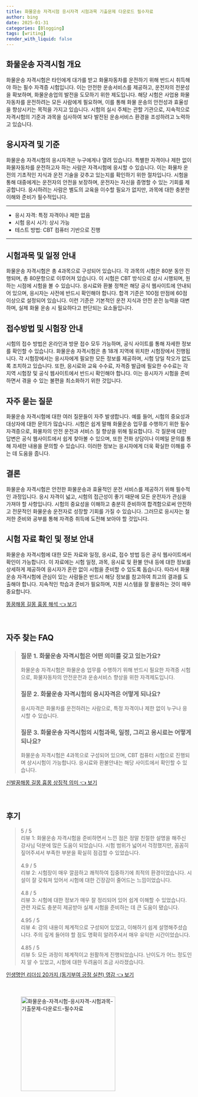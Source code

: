 ```yaml
---
title: 화물운송 자격시험 응시자격 시험과목 기출문제 다운로드 필수자료
author: bing
date: 2025-01-31
categories: [Blogging]
tags: [writing]
render_with_liquid: false
---
```



<h2 id='화물운송_자격시험_소개'>화물운송 자격시험 개요</h2>

<p>화물운송 자격시험은 타인에게 대가를 받고 화물자동차를 운전하기 위해 반드시 취득해야 하는 필수 자격증 시험입니다. 이는 안전한 운송서비스를 제공하고, 운전자의 전문성을 확보하며, 화물운송업의 발전을 도모하기 위한 제도입니다. 해당 시험은 사업용 화물자동차를 운전하려는 모든 사람에게 필요하며, 이를 통해 화물 운송의 안전성과 효율성을 향상시키는 목적을 가지고 있습니다. 시험의 실시 주체는 관할 기관으로, 지속적으로 자격시험의 기준과 과목을 심사하여 보다 발전된 운송서비스 환경을 조성하려고 노력하고 있습니다.</p>

<h2 id='응시자격_및_기준'>응시자격 및 기준</h2>

<p>화물운송 자격시험의 응시자격은 누구에게나 열려 있습니다. 특별한 자격이나 제한 없이 화물자동차를 운전하고자 하는 사람은 자격시험에 응시할 수 있습니다. 이는 화물차 운전의 기초적인 지식과 운전 기술을 갖추고 있는지를 확인하기 위한 절차입니다. 시험을 통해 대중에게는 운전자의 안전을 보장하며, 운전자는 자신을 증명할 수 있는 기회를 제공합니다. 응시하려는 사람은 별도의 교육을 이수할 필요가 없지만, 과목에 대한 충분한 이해와 준비가 필수적입니다.</p>

<hr />

<ul>
    <li>응시 자격: 특정 자격이나 제한 없음</li>
    <li>시험 응시 시기: 상시 가능</li>
    <li>테스트 방법: CBT 컴퓨터 기반으로 진행</li>
</ul>

<hr />

<h2 id='시험과목_및_일정_알림'>시험과목 및 일정 안내</h2>

<p>화물운송 자격시험은 총 4과목으로 구성되어 있습니다. 각 과목의 시험은 80분 동안 진행되며, 총 80문항으로 이루어져 있습니다. 이 시험은 CBT 방식으로 상시 시행되며, 원하는 시점에 시험을 볼 수 있습니다. 응시료와 환불 정책은 해당 공식 웹사이트에 안내되어 있으며, 응시자는 사전에 반드시 확인해야 합니다. 합격 기준은 100점 만점에 60점 이상으로 설정되어 있습니다. 이런 기준은 기본적인 운전 지식과 안전 운전 능력을 대변하며, 실제 화물 운송 시 필요하다고 판단되는 요소들입니다.</p>

<h2 id='접수방법_및_시험장_안내'>접수방법 및 시험장 안내</h2>

<p>시험의 접수 방법은 온라인과 방문 접수 모두 가능하며, 공식 사이트를 통해 자세한 정보를 확인할 수 있습니다. 화물운송 자격시험은 총 18개 지역에 위치한 시험장에서 진행됩니다. 각 시험장에서는 응시자에게 필요한 모든 정보를 제공하며, 시험 당일 착오가 없도록 조치하고 있습니다. 또한, 응시료와 교육 수수료, 자격증 발급에 필요한 수수료는 각 지역 시험장 및 공식 웹사이트에서 반드시 확인해야 합니다. 이는 응시자가 시험을 준비하면서 겪을 수 있는 불편을 최소화하기 위한 것입니다.</p>

<h2 id='자주_묻는_질문'>자주 묻는 질문</h2>

<p>화물운송 자격시험에 대한 여러 질문들이 자주 발생합니다. 예를 들어, 시험의 중요성과 대상자에 대한 문의가 많습니다. 시험은 쉽게 말해 화물운송 업무를 수행하기 위한 필수 자격증으로, 화물차의 안전 운전과 서비스 질 향상을 위해 필요합니다. 각 질문에 대한 답변은 공식 웹사이트에서 쉽게 찾아볼 수 있으며, 또한 전화 상담이나 이메일 문의를 통해 자세한 내용을 문의할 수 있습니다. 이러한 정보는 응시자에게 더욱 확실한 이해를 주는 데 도움을 줍니다.</p>

<h2 id='결론'>결론</h2>

<p>화물운송 자격시험은 안전한 화물운송과 효율적인 운전 서비스를 제공하기 위해 필수적인 과정입니다. 응시 자격이 넓고, 시험의 접근성이 좋기 때문에 모든 운전자가 관심을 가져야 할 사항입니다. 시험의 중요성을 이해하고 충분히 준비하여 합격함으로써 안전하고 전문적인 화물운송 운전자로 성장할 기회를 가질 수 있습니다. 그러므로 응시자는 철저한 준비와 공부를 통해 자격증 취득에 도전해 보아야 할 것입니다.</p>

<h2 id='시험_자료_확인'>시험 자료 확인 및 정보 안내</h2>

<p>화물운송 자격시험에 대한 모든 자료와 일정, 응시료, 접수 방법 등은 공식 웹사이트에서 확인이 가능합니다. 이 자료에는 시험 일정, 과목, 응시료 및 환불 안내 등에 대한 정보를 상세하게 제공하여 응시자가 혼란 없이 시험을 준비할 수 있도록 돕습니다. 따라서 화물운송 자격시험에 관심이 있는 사람들은 반드시 해당 정보를 참고하여 최고의 결과를 도출해야 합니다. 지속적인 학습과 준비가 필요하며, 지원 시스템을 잘 활용하는 것이 매우 중요합니다.</p>


<p><a class="click-button" title="똥꿈해몽 길몽 흉몽 해석" href="https://afficreate.github.io/posts/%EB%98%A5%EA%BF%88%ED%95%B4%EB%AA%BD-%EA%B8%B8%EB%AA%BD-%ED%9D%89%EB%AA%BD-%ED%95%B4%EC%84%9D/" rel="dofollow">똥꿈해몽 길몽 흉몽 해석 👈 보기</a></p><br>
<h2 id='자주_찾는_FAQ'>자주 찾는 FAQ</h2>
<div itemscope="" itemtype="https://schema.org/FAQPage"> 
<blockquote> 
<div itemscope="" itemprop="mainEntity" itemtype="https://schema.org/Question"> 
<h3 itemprop="name">질문 1. 화물운송 자격시험은 어떤 의미를 갖고 있는가요?</h3> 
<div itemscope="" itemprop="acceptedAnswer" itemtype="https://schema.org/Answer"> 
<span itemprop="text"> 
<p>화물운송 자격시험은 화물운송 업무를 수행하기 위해 반드시 필요한 자격증 시험으로, 화물자동차의 안전운전과 운송서비스 향상을 위한 자격제도입니다.</p> 
</span> 
</div> 
</div> 

<div itemscope="" itemprop="mainEntity" itemtype="https://schema.org/Question"> 
<h3 itemprop="name">질문 2. 화물운송 자격시험의 응시자격은 어떻게 되나요?</h3> 
<div itemscope="" itemprop="acceptedAnswer" itemtype="https://schema.org/Answer"> 
<span itemprop="text"> 
<p>응시자격은 화물차를 운전하려는 사람으로, 특정 자격이나 제한 없이 누구나 응시할 수 있습니다.</p> 
</span> 
</div> 
</div> 

<div itemscope="" itemprop="mainEntity" itemtype="https://schema.org/Question"> 
<h3 itemprop="name">질문 3. 화물운송 자격시험의 시험과목, 일정, 그리고 응시료는 어떻게 되나요?</h3> 
<div itemscope="" itemprop="acceptedAnswer" itemtype="https://schema.org/Answer"> 
<span itemprop="text"> 
<p>화물운송 자격시험은 4과목으로 구성되어 있으며, CBT 컴퓨터 시험으로 진행되며 상시시험이 가능합니다. 응시료와 환불안내는 해당 사이트에서 확인할 수 있습니다.</p> 
</span> 
</div> 
</div> 

</blockquote> 
</div>
<p><a class="click-button" title="신발꿈해몽 길몽 흉몽 상징적 의미" href="https://afficreate.github.io/posts/%EC%8B%A0%EB%B0%9C%EA%BF%88%ED%95%B4%EB%AA%BD-%EA%B8%B8%EB%AA%BD-%ED%9D%89%EB%AA%BD-%EC%83%81%EC%A7%95%EC%A0%81-%EC%9D%98%EB%AF%B8/" rel="dofollow">신발꿈해몽 길몽 흉몽 상징적 의미 👈 보기</a></p><br>
<h2 id='후기'>후기</h2>
<div itemscope itemtype="https://schema.org/Product">
  <blockquote>
  <div itemprop="review" itemscope itemtype="https://schema.org/Review">
      <div itemprop="reviewRating" itemscope itemtype="https://schema.org/Rating"> <span itemprop="ratingValue">5</span> / <span itemprop="bestRating">5</span> </div>
      <span itemprop="reviewBody">리뷰 1: 화물운송 자격시험을 준비하면서 느낀 점은 정말 친절한 설명을 해주신 강사님 덕분에 많은 도움이 되었습니다. 시험 범위가 넓어서 걱정했지만, 꼼꼼히 짚어주셔서 부족한 부분을 확실히 점검할 수 있었습니다.</span>
  </div>
  <br>
  <div itemprop="review" itemscope itemtype="https://schema.org/Review">
      <div itemprop="reviewRating" itemscope itemtype="https://schema.org/Rating"> <span itemprop="ratingValue">4.9</span> / <span itemprop="bestRating">5</span> </div>
      <span itemprop="reviewBody">리뷰 2: 시험장이 매우 깔끔하고 쾌적하여 집중하기에 최적의 환경이었습니다. 시설이 잘 갖춰져 있어서 시험에 대한 긴장감이 줄어드는 느낌이었습니다.</span>
  </div>
  <br>
  <div itemprop="review" itemscope itemtype="https://schema.org/Review">
      <div itemprop="reviewRating" itemscope itemtype="https://schema.org/Rating"> <span itemprop="ratingValue">4.8</span> / <span itemprop="bestRating">5</span> </div>
      <span itemprop="reviewBody">리뷰 3: 시험에 대한 정보가 매우 잘 정리되어 있어 쉽게 이해할 수 있었습니다. 관련 자료도 충분히 제공받아 실제 시험을 준비하는 데 큰 도움이 됐습니다.</span>
  </div>
  <br>
  <div itemprop="review" itemscope itemtype="https://schema.org/Review">
      <div itemprop="reviewRating" itemscope itemtype="https://schema.org/Rating"> <span itemprop="ratingValue">4.95</span> / <span itemprop="bestRating">5</span> </div>
      <span itemprop="reviewBody">리뷰 4: 강의 내용이 체계적으로 구성되어 있었고, 이해하기 쉽게 설명해주셨습니다. 주의 깊게 들어야 할 점도 명확히 알려주셔서 매우 유익한 시간이었습니다.</span>
  </div>
  <br>
  <div itemprop="review" itemscope itemtype="https://schema.org/Review">
      <div itemprop="reviewRating" itemscope itemtype="https://schema.org/Rating"> <span itemprop="ratingValue">4.85</span> / <span itemprop="bestRating">5</span> </div>
      <span itemprop="reviewBody">리뷰 5: 모든 과정이 체계적이고 원활하게 진행되었습니다. 난이도가 어느 정도인지 알 수 있었고, 시험에 대한 두려움이 조금 사라졌습니다.</span>
  </div>
  </blockquote>
</div>
<p><a class="click-button" title="인생명언 리더십 20가지 (동기부여 긍정 실천) 영감" href="https://afficreate.github.io/posts/%EC%9D%B8%EC%83%9D%EB%AA%85%EC%96%B8-%EB%A6%AC%EB%8D%94%EC%8B%AD-20%EA%B0%80%EC%A7%80-(%EB%8F%99%EA%B8%B0%EB%B6%80%EC%97%AC-%EA%B8%8D%EC%A0%95-%EC%8B%A4%EC%B2%9C)-%EC%98%81%EA%B0%90/" rel="dofollow">인생명언 리더십 20가지 (동기부여 긍정 실천) 영감 👈 보기</a></p><br>
<figure class="image"><img src="https://afficreate.github.io/assets/img/thumbnail/화물운송-자격시험-응시자격-시험과목-기출문제-다운로드-필수자료.webp" alt="화물운송-자격시험-응시자격-시험과목-기출문제-다운로드-필수자료" width="256" height="256"></figure>
